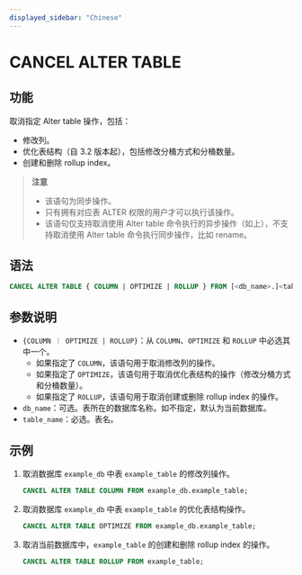 ```yaml
---
displayed_sidebar: "Chinese"
---
```


# CANCEL ALTER TABLE

## 功能

取消指定 Alter table 操作，包括：

- 修改列。
- 优化表结构（自 3.2 版本起），包括修改分桶方式和分桶数量。
- 创建和删除 rollup index。

> **注意**
>
> - 该语句为同步操作。
> - 只有拥有对应表 ALTER 权限的用户才可以执行该操作。
> - 该语句仅支持取消使用 Alter table 命令执行的异步操作（如上），不支持取消使用 Alter table 命令执行同步操作，比如 rename。

## 语法

   ```SQL
   CANCEL ALTER TABLE { COLUMN | OPTIMIZE | ROLLUP } FROM [<db_name>.]<table_name>
   ```

## 参数说明

- `{COLUMN ｜ OPTIMIZE | ROLLUP}`：从 `COLUMN`、`OPTIMIZE` 和 `ROLLUP` 中必选其中一个。
  - 如果指定了 `COLUMN`，该语句用于取消修改列的操作。
  - 如果指定了 `OPTIMIZE`，该语句用于取消优化表结构的操作（修改分桶方式和分桶数量）。
  - 如果指定了 `ROLLUP`，该语句用于取消创建或删除 rollup index 的操作。
- `db_name`：可选。表所在的数据库名称。如不指定，默认为当前数据库。
- `table_name`：必选。表名。

## 示例

1. 取消数据库 `example_db` 中表 `example_table` 的修改列操作。

   ```SQL
   CANCEL ALTER TABLE COLUMN FROM example_db.example_table;
   ```

2. 取消数据库 `example_db` 中表 `example_table` 的优化表结构操作。

   ```SQL
   CANCEL ALTER TABLE OPTIMIZE FROM example_db.example_table;
   ```

3. 取消当前数据库中，`example_table` 的创建和删除 rollup index 的操作。

    ```SQL
    CANCEL ALTER TABLE ROLLUP FROM example_table;
    ```
